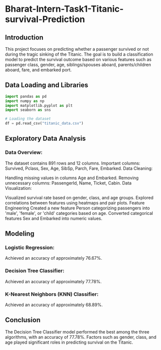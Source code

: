 # Bharat-Intern-Task1-Titanic-survival-Prediction
## Introduction
This project focuses on predicting whether a passenger survived or not during the tragic sinking of the Titanic. The goal is to build a classification model to predict the survival outcome based on various features such as passenger class, gender, age, siblings/spouses aboard, parents/children aboard, fare, and embarked port.

## Data Loading and Libraries
```python
import pandas as pd
import numpy as np
import matplotlib.pyplot as plt
import seaborn as sns

# Loading the dataset
df = pd.read_csv("titanic_data.csv")
```

## Exploratory Data Analysis
### Data Overview:

The dataset contains 891 rows and 12 columns.
Important columns: Survived, Pclass, Sex, Age, SibSp, Parch, Fare, Embarked.
Data Cleaning:

Handling missing values in columns Age and Embarked.
Removing unnecessary columns: PassengerId, Name, Ticket, Cabin.
Data Visualization:

Visualized survival rate based on gender, class, and age groups.
Explored correlations between features using heatmaps and pair plots.
Feature Engineering
Created a new feature Person categorizing passengers into 'male', 'female', or 'child' categories based on age.
Converted categorical features Sex and Embarked into numeric values.

## Modeling
### Logistic Regression:

Achieved an accuracy of approximately 76.67%.
### Decision Tree Classifier:

Achieved an accuracy of approximately 77.78%.
### K-Nearest Neighbors (KNN) Classifier:

Achieved an accuracy of approximately 68.89%.

## Conclusion
The Decision Tree Classifier model performed the best among the three algorithms, with an accuracy of 77.78%.
Factors such as gender, class, and age played significant roles in predicting survival on the Titanic.
